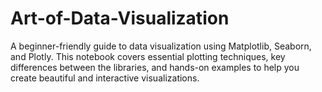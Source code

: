 # Art-of-Data-Visualization
A beginner-friendly guide to data visualization using Matplotlib, Seaborn, and Plotly. This notebook covers essential plotting techniques, key differences between the libraries, and hands-on examples to help you create beautiful and interactive visualizations.
